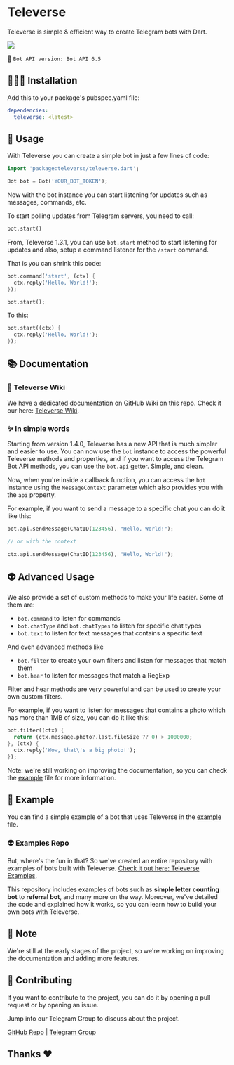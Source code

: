 # Televerse 

Televerse is simple & efficient way to create Telegram bots with Dart.

![](https://shields.io/badge/Latest-Bot%20API%206.5-blue)

🤖 `Bot API version: Bot API 6.5`

## 👨🏻‍💻 Installation

Add this to your package's pubspec.yaml file:

```yaml
dependencies:
  televerse: <latest>
```

## 📖 Usage

With Televerse you can create a simple bot in just a few lines of code:

```dart
import 'package:televerse/televerse.dart';

Bot bot = Bot('YOUR_BOT_TOKEN');

```
Now with the bot instance you can start listening for updates such as messages, commands, etc.

To start polling updates from Telegram servers, you need to call:

```dart
bot.start()
````



From, Televerse 1.3.1, you can use `bot.start` method to start listening for updates and also, setup a command listener for the `/start` command.

That is you can shrink this code:

```dart
bot.command('start', (ctx) {
  ctx.reply('Hello, World!');
});

bot.start();
```

To this:

```dart
bot.start((ctx) {
  ctx.reply('Hello, World!');
});
```

## 📚 Documentation

### 📖 Televerse Wiki
We have a dedicated documentation on GitHub Wiki on this repo. Check it our here: [Televerse Wiki](https://github.com/HeySreelal/televerse/wiki).

### ✨ In simple words

Starting from version 1.4.0, Televerse has a new API that is much simpler and easier to use. You can now use the `bot` instance to access the powerful Televerse methods and properties, and if you want to access the Telegram Bot API methods, you can use the `bot.api` getter. Simple, and clean.

Now, when you're inside a callback function, you can access the `bot` instance using the `MessageContext` parameter which also provides you with the `api` property.


For example, if you want to send a message to a specific chat you can do it like this:

```dart
bot.api.sendMessage(ChatID(123456), "Hello, World!");

// or with the context

ctx.api.sendMessage(ChatID(123456), "Hello, World!");
```

## 👽 Advanced Usage

We also provide a set of custom methods to make your life easier. Some of them are:

- `bot.command` to listen for commands
- `bot.chatType` and `bot.chatTypes` to listen for specific chat types
- `bot.text` to listen for text messages that contains a specific text

And even advanced methods like
- `bot.filter` to create your own filters and listen for messages that match them
- `bot.hear` to listen for messages that match a RegExp

Filter and hear methods are very powerful and can be used to create your own custom filters.

For example, if you want to listen for messages that contains a photo which has more than 1MB of size, you can do it like this:

```dart
bot.filter((ctx) {
  return (ctx.message.photo?.last.fileSize ?? 0) > 1000000;
}, (ctx) {
  ctx.reply('Wow, that\'s a big photo!');
});
```

Note: we're still working on improving the documentation, so you can check the [example](./example/televerse_example.dart) file for more information.

## 🔐 Example

You can find a simple example of a bot that uses Televerse in the [example](./example/televerse_example.dart) file.

### 👽 Examples Repo 

But, where's the fun in that? So we've created an entire repository with examples of bots built with Televerse. [Check it out here: Televerse Examples](https://github.com/xooniverse/TeleverseExamples).

This repository includes examples of bots such as **simple letter counting bot** to **referral bot**, and many more on the way. Moreover, we've detailed the code and explained how it works, so you can learn how to build your own bots with Televerse.

## 📝 Note

We're still at the early stages of the project, so we're working on improving the documentation and adding more features.

## 👫 Contributing

If you want to contribute to the project, you can do it by opening a pull request or by opening an issue.

Jump into our Telegram Group to discuss about the project.

[GitHub Repo](https://github.com/HeySreelal/televerse) | [Telegram Group](https://t.me/televersedart)

## Thanks ❤️